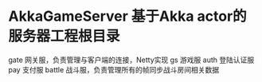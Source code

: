 # AkkaGameServer  基于Akka actor的服务器工程根目录


gate 网关服，负责管理与客户端的连接，Netty实现
gs 游戏服
auth 登陆认证服
pay 支付服
battle 战斗服，负责管理所有的帧同步战斗房间相关数据

